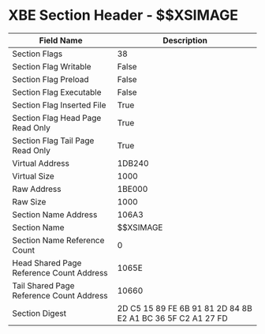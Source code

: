 # XBE Section Header - $$XSIMAGE

| Field Name | Description |
|---|---|
| Section Flags | 38 |
| Section Flag Writable | False |
| Section Flag Preload | False |
| Section Flag Executable | False |
| Section Flag Inserted File | True |
| Section Flag Head Page Read Only | True |
| Section Flag Tail Page Read Only | True |
| Virtual Address | 1DB240 |
| Virtual Size | 1000 |
| Raw Address | 1BE000 |
| Raw Size | 1000 |
| Section Name Address | 106A3 |
| Section Name | $$XSIMAGE |
| Section Name Reference Count | 0 |
| Head Shared Page Reference Count Address | 1065E |
| Tail Shared Page Reference Count Address | 10660 |
| Section Digest | 2D C5 15 89 FE 6B 91 81 2D 84 8B E2 A1 BC 36 5F C2 A1 27 FD |
